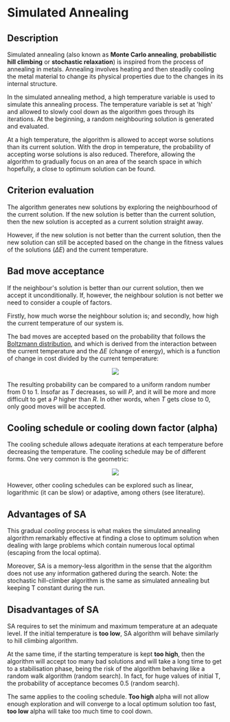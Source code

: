 # Simulated Annealing

## Description
Simulated annealing (also known as **Monte Carlo annealing**, **probabilistic hill climbing** or **stochastic relaxation**) is inspired from the process of annealing in metals. 
Annealing involves heating and then steadily cooling the metal material to change its physical properties due to the changes in its internal structure.

In the simulated annealing method, a high temperature variable is used to simulate this annealing process. The temperature variable is set at 'high' and allowed to slowly cool down as the algorithm goes through its iterations. At the beginning, a random neighbouring solution is generated and evaluated. 

At a high temperature, the algorithm is allowed to accept worse solutions than its current solution. With the drop in temperature, the probability of accepting worse solutions is also reduced. Therefore, allowing the algorithm to gradually focus on an area of the search space in which hopefully, a close to optimum solution can be found.

## Criterion evaluation
The algorithm generates new solutions by exploring the neighbourhood of the current solution. If the new solution is better than the current solution, then the new solution is accepted as a current solution straight away. 

However, if the new solution is not better than the current solution, then the new solution can still be accepted based on the change in the fitness values of the solutions (*∆E*) and the current temperature.

## Bad move acceptance
If the neighbour's solution is better than our current solution, then we accept it unconditionally. If, however, the neighbour solution is not better we need to consider a couple of factors.

Firstly, how much worse the neighbour solution is; and secondly, how high the current temperature of our system is.

The bad moves are accepted based on the probability that follows the [Boltzmann distribution](https://en.wikipedia.org/wiki/Boltzmann_distribution), and which is derived from the interaction between the current temperature and the *∆E* (change of energy), 
which is a function of change in cost divided by the current temperature:

<p align="center">
  <img src="http://www.sciweavers.org/tex2img.php?eq=P%5Cbig%28%E2%88%86E%2CT%5Cbig%29%20%3D%20exp%28%5Cfrac%7B%20%5Cpartial%20E%7D%7BT%7D%29%20%3E%20R&bc=White&fc=Black&im=jpg&fs=12&ff=arev&edit=0" />
</p>


The resulting probability can be compared to a uniform random number from 0 to 1. Insofar as *T* decreases, so will *P*, and it will be more and more difficult to get a *P* higher than *R*. 
In other words, when *T* gets close to 0, only good moves will be accepted.

## Cooling schedule or cooling down factor (alpha)
The cooling schedule allows adequate iterations at each temperature before decreasing the temperature. The cooling schedule may be of different forms. One very common is the geometric: 

<p align="center">
  <img src="http://www.sciweavers.org/tex2img.php?eq=T%20%3D%20T%20%2A%20alpha&bc=White&fc=Black&im=jpg&fs=12&ff=arev&edit=0" />
</p>

However, other cooling schedules can be explored such as linear, logarithmic (it can be slow) or adaptive, among others (see literature).

## Advantages of SA

This gradual *cooling* process is what makes the simulated annealing algorithm remarkably effective at finding a close to optimum solution when dealing with large problems which contain numerous local optimal (escaping from the local optima).

Moreover, SA is a memory-less algorithm in the sense that the algorithm does not use any information gathered during the search.
Note: the stochastic hill-climber algorithm is the same as simulated annealing but keeping T constant during the run.

## Disadvantages of SA
SA requires to set the minimum and maximum temperature at an adequate level. If the initial temperature is **too low**, SA algorithm will behave similarly to hill climbing algorithm. 

At the same time, if the starting temperature is kept **too high**, then the algorithm will accept too many bad solutions and will take a long time to get to a stabilisation phase, being the risk of the algorithm behaving like a random walk algorithm (random search). In fact, for huge values of initial T, the probability of acceptance becomes 0.5 (random search).

The same applies to the cooling schedule. **Too high** alpha will not allow enough exploration and will converge to a local optimum solution too fast, **too low** alpha will take too much time to cool down.
